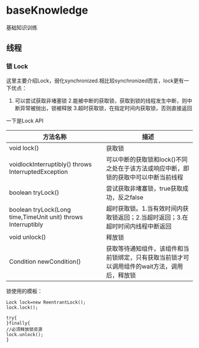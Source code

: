 # baseKnowledge
基础知识训练

## 线程

### 锁 Lock
这里主要介绍Lock，弱化synchronized.相比较synchronized而言，lock更有一下优点：
1. 可以尝试获取非堵塞锁
2.能被中断的获取锁，获取到锁的线程发生中断，则中断异常被抛出，锁被释放
3.超时获取锁，在指定时间内获取锁，否则直接返回

一下是Lock API

|方法名称|描述|
|--------|-----|
|void lock()| 获取锁|
|voidlockInterruptibly() throws InterruptedException| 可以中断的获取锁和lock()不同之处在于该方法或响应中断，即锁的获取中可以中断当前线程|
|boolean tryLock()|尝试获取非堵塞锁，true获取成功，反之false|
|boolean tryLock(Long time,TimeUnit unit) throws Interruptibly|超时获取锁。1.当有效时间内获取锁返回；2.当超时返回；3.在超时时间内线程中断返回|
|void unlock()|释放锁|
|Condition newCondition()|获取等待通知组件，该组件和当前锁绑定，只有获取当前锁才可以调用组件的wait方法，调用后，释放锁|

锁使用的模板：

```
Lock lock=new ReentrantLock();
lock.lock();

try{
}finally{
//必须释放锁资源
lock.unlock();
}
```

